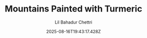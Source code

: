 ---
title: "Mountains Painted with Turmeric"
date: "2025-08-16T19:43:17.428Z"
author: "Lil Bahadur Chettri"
read_year: "NO"
recommendation: '3'
url: /bookshelf/mountains-painted-with-turmeric
---